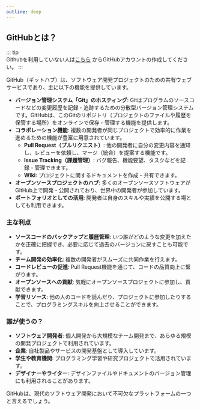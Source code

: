 ```yaml
---
outline: deep
---
```


## GitHubとは？
::: tip  
Githubを利用していない人は[こちら](https://github.com/) からGitHubアカウントの作成してください。
:::

GitHub（ギットハブ）は、ソフトウェア開発プロジェクトのための共有ウェブサービスであり、主に以下の機能を提供しています。

* **バージョン管理システム「Git」のホスティング**: Gitはプログラムのソースコードなどの変更履歴を記録・追跡するための分散型バージョン管理システムです。GitHubは、このGitのリポジトリ（プロジェクトのファイルや履歴を保管する場所）をオンラインで保存・管理する機能を提供します。
* **コラボレーション機能**: 複数の開発者が同じプロジェクトで効率的に作業を進めるための機能が豊富に用意されています。
    * **Pull Request（プルリクエスト）**: 他の開発者に自分の変更内容を通知し、レビューを依頼し、マージ（統合）を提案する機能です。
    * **Issue Tracking（課題管理）**: バグ報告、機能要望、タスクなどを記録・管理できます。
    * **Wiki**: プロジェクトに関するドキュメントを作成・共有できます。
* **オープンソースプロジェクトのハブ**: 多くのオープンソースソフトウェアがGitHub上で開発・公開されており、世界中の開発者が参加しています。
* **ポートフォリオとしての活用**: 開発者は自身のスキルや実績を公開する場としても利用できます。

### 主な利点

* **ソースコードのバックアップと履歴管理**: いつ誰がどのような変更を加えたかを正確に把握でき、必要に応じて過去のバージョンに戻すことも可能です。
* **チーム開発の効率化**: 複数の開発者がスムーズに共同作業を行えます。
* **コードレビューの促進**: Pull Request機能を通じて、コードの品質向上に繋がります。
* **オープンソースへの貢献**: 気軽にオープンソースプロジェクトに参加し、貢献できます。
* **学習リソース**: 他の人のコードを読んだり、プロジェクトに参加したりすることで、プログラミングスキルを向上させることができます。

### 誰が使うの？

* **ソフトウェア開発者**: 個人開発から大規模なチーム開発まで、あらゆる規模の開発プロジェクトで利用されています。
* **企業**: 自社製品やサービスの開発基盤として導入しています。
* **学生や教育機関**: プログラミング学習や研究プロジェクトで活用されています。
* **デザイナーやライター**: デザインファイルやドキュメントのバージョン管理にも利用されることがあります。

GitHubは、現代のソフトウェア開発において不可欠なプラットフォームの一つと言えるでしょう。